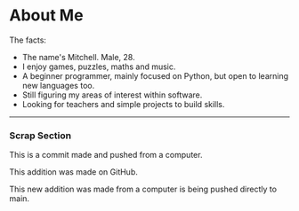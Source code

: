 # About Me
The facts:
* The name's Mitchell. Male, 28.
* I enjoy games, puzzles, maths and music.
* A beginner programmer, mainly focused on Python, but open to learning new languages too.
* Still figuring my areas of interest within software.
* Looking for teachers and simple projects to build skills.
---
### Scrap Section

This is a commit made and pushed from a computer.

This addition was made on GitHub.

This new addition was made from a computer is being pushed directly to main.
